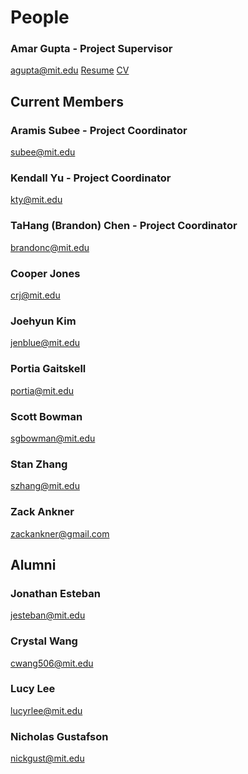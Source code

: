 # People

### Amar Gupta - Project Supervisor
agupta@mit.edu [Resume](./resume) [CV](./CV)

## Current Members

### Aramis Subee - Project Coordinator
subee@mit.edu

### Kendall Yu - Project Coordinator
kty@mit.edu

### TaHang (Brandon) Chen - Project Coordinator
brandonc@mit.edu

### Cooper Jones
crj@mit.edu

### Joehyun Kim
jenblue@mit.edu

### Portia Gaitskell
portia@mit.edu

### Scott Bowman
sgbowman@mit.edu

### Stan Zhang
szhang@mit.edu

### Zack Ankner
zackankner@gmail.com

## Alumni

### Jonathan Esteban
jesteban@mit.edu

### Crystal Wang
cwang506@mit.edu

### Lucy Lee
lucyrlee@mit.edu

### Nicholas Gustafson
nickgust@mit.edu
